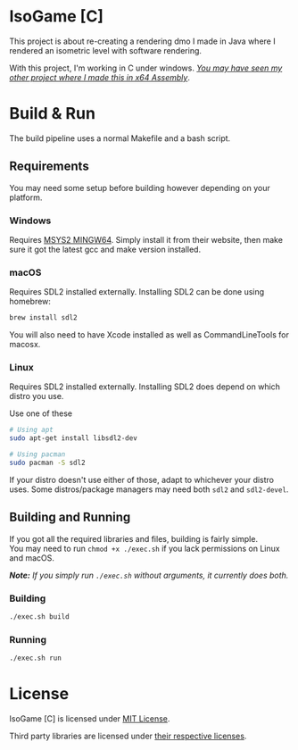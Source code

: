 # IsoGame \[C\]
This project is about re-creating a rendering dmo I made in Java where I rendered an isometric level with software rendering.

With this project, I'm working in C under windows. *[You may have seen my other project where I made this in x64 Assembly](https://github.com/Kirdow/IsoGameAsm)*.

# Build & Run
The build pipeline uses a normal Makefile and a bash script.

## Requirements
You may need some setup before building however depending on your platform.

### Windows
Requires [MSYS2 MINGW64](https://www.msys2.org/). Simply install it from their website, then make sure it got the latest gcc and make version installed.

### macOS
Requires SDL2 installed externally. Installing SDL2 can be done using homebrew:
```sh
brew install sdl2
```

You will also need to have Xcode installed as well as CommandLineTools for macosx.

### Linux
Requires SDL2 installed externally. Installing SDL2 does depend on which distro you use.

Use one of these
```sh
# Using apt
sudo apt-get install libsdl2-dev

# Using pacman
sudo pacman -S sdl2
```
If your distro doesn't use either of those, adapt to whichever your distro uses. Some distros/package managers may need both `sdl2` and `sdl2-devel`.

## Building and Running
If you got all the required libraries and files, building is fairly simple.<br>
You may need to run `chmod +x ./exec.sh` if you lack permissions on Linux and macOS.

*__Note:__ If you simply run `./exec.sh` without arguments, it currently does both.*
### Building
```sh
./exec.sh build
```

### Running
```sh
./exec.sh run
```


# License
IsoGame \[C\] is licensed under [MIT License](https://github.com/Kirdow/IsoGame/blob/master/LICENSE).

Third party libraries are licensed under [their respective licenses](https://github.com/Kirdow/IsoGame/blob/master/ATTRIBUTIONS.txt).